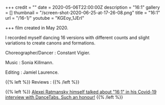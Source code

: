 +++
credit = ""
date = 2020-05-06T22:00:00Z
description = "16:1"
gallery = []
thumbnail = "/screen-shot-2020-06-25-at-17-26-08.png"
title = "16:1"
url = "/16-1/"
youtube = "KGEoy_1JErI"

+++
film created in May 2020.

I recorded myself dancing 16 versions with different counts and slight variations to create canons and formations.

Choreographer/Dancer : Constant Vigier.

Music : Sonia Killmann.

Editing : Jamiel Laurence.

{{% left %}}  Reviews : {{% /left %}}

{{% left %}} [Alexei Ratmansky himself talked about "16:1" in his Covid-19 interview with DanceTabs. Such an honour!](https://dancetabs.com/2020/08/alexei-ratmansky-the-covid-19-interview/) {{% /left %}}